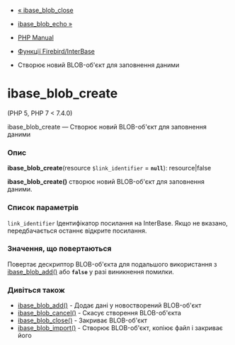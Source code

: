 - [« ibase_blob_close](function.ibase-blob-close.md)
- [ibase_blob_echo »](function.ibase-blob-echo.md)

- [PHP Manual](index.md)
- [Функції Firebird/InterBase](ref.ibase.md)
- Створює новий BLOB-об'єкт для заповнення даними

# ibase_blob_create

(PHP 5, PHP 7 \< 7.4.0)

ibase_blob_create — Створює новий BLOB-об'єкт для заповнення даними

### Опис

**ibase_blob_create**(resource `$link_identifier` = **`null`**):
resource\|false

**ibase_blob_create()** створює новий BLOB-об'єкт для заповнення
даними.

### Список параметрів

`link_identifier`
Ідентифікатор посилання на InterBase. Якщо не вказано, передбачається
останнє відкрите посилання.

### Значення, що повертаються

Повертає дескриптор BLOB-об'єкта для подальшого використання з
[ibase_blob_add()](function.ibase-blob-add.md) або **`false`**
у разі виникнення помилки.

### Дивіться також

- [ibase_blob_add()](function.ibase-blob-add.md) - Додає дані
у новостворений BLOB-об'єкт
- [ibase_blob_cancel()](function.ibase-blob-cancel.md) - Скасує
створення BLOB-об'єкта
- [ibase_blob_close()](function.ibase-blob-close.md) - Закриває
BLOB-об'єкт
- [ibase_blob_import()](function.ibase-blob-import.md) - Створює
BLOB-об'єкт, копіює файл і закриває його

